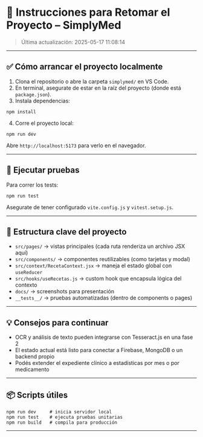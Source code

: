 # 📌 Instrucciones para Retomar el Proyecto – SimplyMed

> Última actualización: 2025-05-17 11:08:14

---

## ✅ Cómo arrancar el proyecto localmente

1. Clona el repositorio o abre la carpeta `simplymed/` en VS Code.
2. En terminal, asegurate de estar en la raíz del proyecto (donde está `package.json`).
3. Instala dependencias:

```
npm install
```

4. Corre el proyecto local:

```
npm run dev
```

Abre `http://localhost:5173` para verlo en el navegador.

---

## 🧪 Ejecutar pruebas

Para correr los tests:

```
npm run test
```

Asegurate de tener configurado `vite.config.js` y `vitest.setup.js`.

---

## 🧠 Estructura clave del proyecto

- `src/pages/` → vistas principales (cada ruta renderiza un archivo JSX aquí)
- `src/components/` → componentes reutilizables (como tarjetas y modal)
- `src/context/RecetaContext.jsx` → maneja el estado global con `useReducer`
- `src/hooks/useRecetas.js` → custom hook que encapsula lógica del contexto
- `docs/` → screenshots para presentación
- `__tests__/` → pruebas automatizadas (dentro de components o pages)

---

## 💡 Consejos para continuar

- OCR y análisis de texto pueden integrarse con Tesseract.js en una fase 2
- El estado actual está listo para conectar a Firebase, MongoDB o un backend propio
- Podés extender el expediente clínico a estadísticas por mes o por medicamento

---

## 📦 Scripts útiles

```
npm run dev     # inicia servidor local
npm run test    # ejecuta pruebas unitarias
npm run build   # compila para producción
```

---

